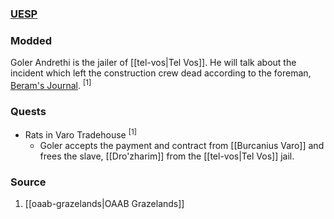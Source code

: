 ### [UESP](https://en.uesp.net/wiki/Morrowind:Goler_Andrethi)
### Modded
Goler Andrethi is the jailer of [[tel-vos|Tel Vos]]. He will talk about the incident which left the construction crew dead according to the foreman, [Beram's Journal](https://en.uesp.net/wiki/Morrowind:Beram_Journal). <sup>[1]</sup>
### Quests
* Rats in Varo Tradehouse <sup>[1]</sup>
	* Goler accepts the payment and contract from [[Burcanius Varo]] and frees the slave, [[Dro'zharim]] from the [[tel-vos|Tel Vos]] jail.
### Source
1. [[oaab-grazelands|OAAB Grazelands]]
